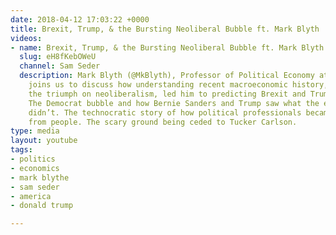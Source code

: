 ```yaml
---
date: 2018-04-12 17:03:22 +0000
title: Brexit, Trump, & the Bursting Neoliberal Bubble ft. Mark Blyth
videos:
- name: Brexit, Trump, & the Bursting Neoliberal Bubble ft. Mark Blyth
  slug: eH8fKebOWeU
  channel: Sam Seder
  description: Mark Blyth (@MkBlyth), Professor of Political Economy at Brown University,
    joins us to discuss how understanding recent macroeconomic history, particularly
    the triumph on neoliberalism, led him to predicting Brexit and Trump’s victory.
    The Democrat bubble and how Bernie Sanders and Trump saw what the establishment
    didn’t. The technocratic story of how political professionals became detached
    from people. The scary ground being ceded to Tucker Carlson.
type: media
layout: youtube
tags:
- politics
- economics
- mark blythe
- sam seder
- america
- donald trump

---
```

